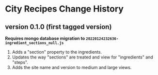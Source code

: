 # City Recipes Change History

## version 0.1.0 (first tagged version)
**Requires mongo database migration to `20220124232636-ingredient_sections_null.js`**

1. Adds a "section" property to the ingredients.
2. Updates the way "sections" are treated and view for "ingredients" and "steps".
3. Adds the site name and version to medium and large views.
